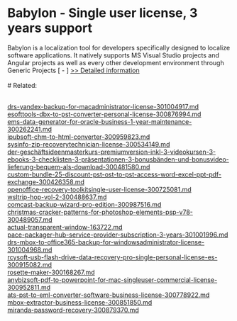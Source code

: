 # Babylon - Single user license, 3 years support
Babylon is a localization tool for developers specifically designed to localize software applications. It natively supports MS Visual Studio projects and Angular projects as well as every other development environment through Generic Projects
[ - ]
[>> Detailed information](https://secure.shareit.com/shareit/product.html?productid=300666055&affiliateid=200057808)<br/><br/># Related:

<br />[drs-yandex-backup-for-macadministrator-license-301004917.md](https://github.com/downloadplanet/downloadplanet/blob/main/drs-yandex-backup-for-macadministrator-license-301004917.md)<br />[esofttools-dbx-to-pst-converter-personal-license-300876994.md](https://github.com/downloadplanet/downloadplanet/blob/main/esofttools-dbx-to-pst-converter-personal-license-300876994.md)<br />[ems-data-generator-for-oracle-business-1-year-maintenance-300262241.md](https://github.com/downloadplanet/downloadplanet/blob/main/ems-data-generator-for-oracle-business-1-year-maintenance-300262241.md)<br />[ipubsoft-chm-to-html-converter-300959823.md](https://github.com/downloadplanet/downloadplanet/blob/main/ipubsoft-chm-to-html-converter-300959823.md)<br />[sysinfo-zip-recoverytechnician-license-300534149.md](https://github.com/downloadplanet/downloadplanet/blob/main/sysinfo-zip-recoverytechnician-license-300534149.md)<br />[der-geschäftsideenmasterkurs-premiumversion-inkl-3-videokursen-3-ebooks-3-checklisten-3-präsentationen-3-bonusbänden-und-bonusvideo-lieferung-bequem-als-download-300481580.md](https://github.com/downloadplanet/downloadplanet/blob/main/der-geschäftsideenmasterkurs-premiumversion-inkl-3-videokursen-3-ebooks-3-checklisten-3-präsentationen-3-bonusbänden-und-bonusvideo-lieferung-bequem-als-download-300481580.md)<br />[custom-bundle-25-discount-pst-ost-to-pst-access-word-excel-ppt-pdf-exchange-300426358.md](https://github.com/downloadplanet/downloadplanet/blob/main/custom-bundle-25-discount-pst-ost-to-pst-access-word-excel-ppt-pdf-exchange-300426358.md)<br />[openoffice-recovery-toolkitsingle-user-license-300725081.md](https://github.com/downloadplanet/downloadplanet/blob/main/openoffice-recovery-toolkitsingle-user-license-300725081.md)<br />[wsltrip-hop-vol-2-300488637.md](https://github.com/downloadplanet/downloadplanet/blob/main/wsltrip-hop-vol-2-300488637.md)<br />[comcast-backup-wizard-pro-edition-300987516.md](https://github.com/downloadplanet/downloadplanet/blob/main/comcast-backup-wizard-pro-edition-300987516.md)<br />[christmas-cracker-patterns-for-photoshop-elements-psp-v78-300489057.md](https://github.com/downloadplanet/downloadplanet/blob/main/christmas-cracker-patterns-for-photoshop-elements-psp-v78-300489057.md)<br />[actual-transparent-window-163722.md](https://github.com/downloadplanet/downloadplanet/blob/main/actual-transparent-window-163722.md)<br />[pace-packager-hub-service-provider-subscription-3-years-301001996.md](https://github.com/downloadplanet/downloadplanet/blob/main/pace-packager-hub-service-provider-subscription-3-years-301001996.md)<br />[drs-mbox-to-office365-backup-for-windowsadministrator-license-301004968.md](https://github.com/downloadplanet/downloadplanet/blob/main/drs-mbox-to-office365-backup-for-windowsadministrator-license-301004968.md)<br />[rcysoft-usb-flash-drive-data-recovery-pro-single-personal-license-es-300915082.md](https://github.com/downloadplanet/downloadplanet/blob/main/rcysoft-usb-flash-drive-data-recovery-pro-single-personal-license-es-300915082.md)<br />[rosette-maker-300168267.md](https://github.com/downloadplanet/downloadplanet/blob/main/rosette-maker-300168267.md)<br />[anybizsoft-pdf-to-powerpoint-for-mac-singleuser-commercial-license-300952811.md](https://github.com/downloadplanet/downloadplanet/blob/main/anybizsoft-pdf-to-powerpoint-for-mac-singleuser-commercial-license-300952811.md)<br />[ats-pst-to-eml-converter-software-business-license-300778922.md](https://github.com/downloadplanet/downloadplanet/blob/main/ats-pst-to-eml-converter-software-business-license-300778922.md)<br />[mbox-extractor-business-license-300851850.md](https://github.com/downloadplanet/downloadplanet/blob/main/mbox-extractor-business-license-300851850.md)<br />[miranda-password-recovery-300879370.md](https://github.com/downloadplanet/downloadplanet/blob/main/miranda-password-recovery-300879370.md)
